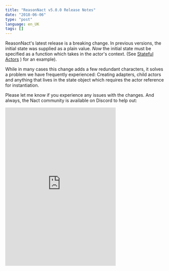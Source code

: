 ```yaml
---
title: "ReasonNact v5.0.0 Release Notes"
date: "2018-06-06"
type: "post"
language: en_UK
tags: []    
---
```

ReasonNact's latest release is a breaking change. In previous versions, the initial state was supplied as a plain value. *Now* the initial state must be specified as a function which takes in the actor's context. (See [Stateful Actors](/lesson/reasonml/stateful-actors) ) for an example).

While in many cases this change adds a few redundant characters, it solves a problem we have frequently experienced: Creating adapters, child actors and anything that lives in the state object which requires the actor reference for instantiation.

Please let me know if you experience any issues with the changes. And always, the Nact community is available on Discord to help out:

<iframe src='https://discordapp.com/widget?id=392625718682714112&theme=light' width='350' height='500' allowTransparency='true' frameBorder='0' />
